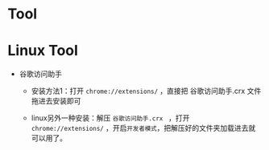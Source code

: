 # Tool
# Linux Tool

- 谷歌访问助手

  - 安装方法1：打开 `chrome://extensions/` ，直接把 谷歌访问助手.crx 文件拖进去安装即可

  - linux另外一种安装：解压 `谷歌访问助手.crx ` ，打开 `chrome://extensions/` ，开启`开发者模式`，把解压好的文件夹加载进去就可以用了。


